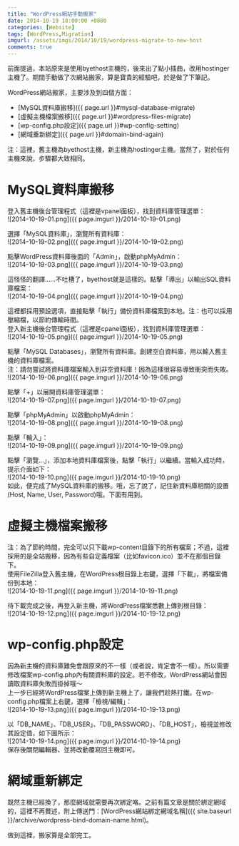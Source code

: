 ```yaml
---
title: "WordPress網站手動搬家"
date: 2014-10-19 18:00:00 +0800
categories: [Website]
tags: [WordPress,Migration]
imgurl: /assets/imgs/2014/10/19/wordpress-migrate-to-new-host
comments: true
---
```


前面提過，本站原來是使用byethost主機的，後來出了點小插曲，改用hostinger主機了。期間手動做了次網站搬家，算是寶貴的經驗吧，於是做了下筆記。  

WordPress網站搬家，主要涉及到四個方面：  

- [MySQL資料庫搬移]({{ page.url }}#mysql-database-migrate)  
- [虛擬主機檔案搬移]({{ page.url }}#wordpress-files-migrate)  
- [wp-config.php設定]({{ page.url }}#wp-config-setting)  
- [網域重新綁定]({{ page.url }}#domain-bind-again)  

注：這裡，舊主機為byethost主機，新主機為hostinger主機。當然了，對於任何主機來說，步驟都大致相同。<!-- more -->  

# <a name="mysql-database-migrate"></a>MySQL資料庫搬移  

登入舊主機後台管理程式（這裡是vpanel面板），找到資料庫管理選單：  
![2014-10-19-01.png]({{ page.imgurl }}/2014-10-19-01.png)  

選擇「MySQL資料庫」，瀏覽所有資料庫：  
![2014-10-19-02.png]({{ page.imgurl }}/2014-10-19-02.png)  

點擊WordPress資料庫後面的「Admin」，啟動phpMyAdmin：  
![2014-10-19-03.png]({{ page.imgurl }}/2014-10-19-03.png)  

這怪怪的翻譯……不吐槽了，byethost就是這樣的。點擊「導出」以輸出SQL資料庫檔案：  
![2014-10-19-04.png]({{ page.imgurl }}/2014-10-19-04.png)  

這裡都採用預設選項，直接點擊「執行」備份資料庫檔案到本地。注：也可以採用壓縮檔，以節約傳輸時間。  
登入新主機後台管理程式（這裡是cpanel面板），找到資料庫管理選單：  
![2014-10-19-05.png]({{ page.imgurl }}/2014-10-19-05.png)  

點擊「MySQL Databases」，瀏覽所有資料庫。創建空白資料庫，用以輸入舊主機的資料庫檔案。  
注：請勿嘗試將資料庫檔案輸入到非空資料庫！因為這樣很容易導致衝突而失敗。  
![2014-10-19-06.png]({{ page.imgurl }}/2014-10-19-06.png)  

點擊「+」以展開資料庫管理選單：  
![2014-10-19-07.png]({{ page.imgurl }}/2014-10-19-07.png)  

點擊「phpMyAdmin」以啟動phpMyAdmin：  
![2014-10-19-08.png]({{ page.imgurl }}/2014-10-19-08.png)  

點擊「輸入」：  
![2014-10-19-09.png]({{ page.imgurl }}/2014-10-19-09.png)  

點擊「瀏覽…」，添加本地資料庫檔案後，點擊「執行」以繼續。當輸入成功時，提示介面如下：  
![2014-10-19-10.png]({{ page.imgurl }}/2014-10-19-10.png)  
如此，便完成了MySQL資料庫的搬移。哦，忘了說了，記住新資料庫相關的設置(Host, Name, User, Password)哦。下面有用到。  

# <a name="wordpress-files-migrate"></a>虛擬主機檔案搬移  

注：為了節約時間，完全可以只下載wp-content目錄下的所有檔案；不過，這裡採用的是全站搬移，因為有些自定義檔案（比如favicon.ico）並不在那個目錄下。  
使用FileZilla登入舊主機，在WordPress根目錄上右鍵，選擇「下載」，將檔案備份到本地：  
![2014-10-19-11.png]({{ page.imgurl }}/2014-10-19-11.png)  

待下載完成之後，再登入新主機，將WordPress檔案悉數上傳到根目錄：  
![2014-10-19-12.png]({{ page.imgurl }}/2014-10-19-12.png)  

# <a name="wp-config-setting"></a>wp-config.php設定  

因為新主機的資料庫難免會跟原來的不一樣（或者說，肯定會不一樣）。所以需要修改檔案wp-config.php內有關資料庫的設定。若不修改，WordPress網站會因讀取資料庫失敗而掛掉哦～  
上一步已經將WordPress檔案上傳到新主機上了，讓我們趁熱打鐵。在wp-config.php檔案上右鍵，選擇「檢視/編輯」：   
![2014-10-19-13.png]({{ page.imgurl }}/2014-10-19-13.png)  

以「DB_NAME」、「DB_USER」、「DB_PASSWORD」、「DB_HOST」，檢視並修改其設定值，如下圖所示：  
![2014-10-19-14.png]({{ page.imgurl }}/2014-10-19-14.png)  
保存後關閉編輯器、並將改動覆寫回主機即可。  

# <a name="domain-bind-again"></a>網域重新綁定  

既然主機已經換了，那麼網域就需要再次綁定咯。之前有篇文章是關於綁定網域的，這裡不再贅述，附上傳送門：[WordPress網站綁定網域名稱]({{ site.baseurl }}/archive/wordpress-bind-domain-name.html)。  

做到這裡，搬家算是全部完工。  
